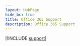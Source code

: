 ```yaml
--- 
layout: HubPage
hide_bc: true
title: Office 365 Support
description: Office 365 Support
---
```


[!INCLUDE [support](../../common/Office/includes/troubleshoot.yml)]